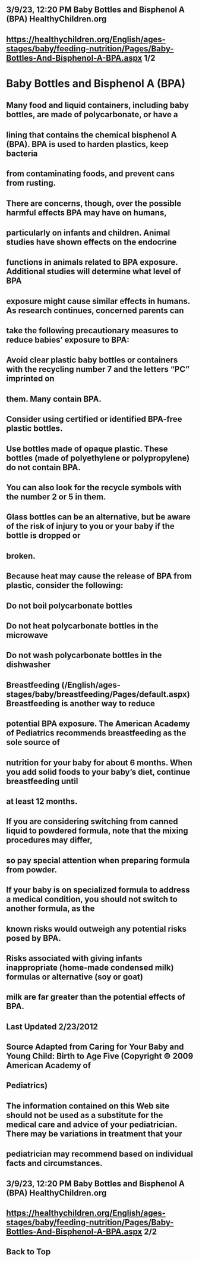 ## 3/9/23, 12:20 PM Baby Bottles and Bisphenol A (BPA) HealthyChildren.org 

## https://healthychildren.org/English/ages-stages/baby/feeding-nutrition/Pages/Baby-Bottles-And-Bisphenol-A-BPA.aspx 1/2 

# Baby Bottles and Bisphenol A (BPA) 

## Many food and liquid containers, including baby bottles, are made of polycarbonate, or have a 

## lining that contains the chemical bisphenol A (BPA). BPA is used to harden plastics, keep bacteria 

## from contaminating foods, and prevent cans from rusting. 

## There are concerns, though, over the possible harmful effects BPA may have on humans, 

## particularly on infants and children. Animal studies have shown effects on the endocrine 

## functions in animals related to BPA exposure. Additional studies will determine what level of BPA 

## exposure might cause similar effects in humans. As research continues, concerned parents can 

## take the following precautionary measures to reduce babies’ exposure to BPA: 

## Avoid clear plastic baby bottles or containers with the recycling number 7 and the letters “PC” imprinted on 

## them. Many contain BPA. 

## Consider using certified or identified BPA-free plastic bottles. 

## Use bottles made of opaque plastic. These bottles (made of polyethylene or polypropylene) do not contain BPA. 

## You can also look for the recycle symbols with the number 2 or 5 in them. 

## Glass bottles can be an alternative, but be aware of the risk of injury to you or your baby if the bottle is dropped or 

## broken. 

## Because heat may cause the release of BPA from plastic, consider the following: 

## Do not boil polycarbonate bottles 

## Do not heat polycarbonate bottles in the microwave 

## Do not wash polycarbonate bottles in the dishwasher 

## Breastfeeding (/English/ages-stages/baby/breastfeeding/Pages/default.aspx) Breastfeeding is another way to reduce 

## potential BPA exposure. The American Academy of Pediatrics recommends breastfeeding as the sole source of 

## nutrition for your baby for about 6 months. When you add solid foods to your baby’s diet, continue breastfeeding until 

## at least 12 months. 

## If you are considering switching from canned liquid to powdered formula, note that the mixing procedures may differ, 

## so pay special attention when preparing formula from powder. 

## If your baby is on specialized formula to address a medical condition, you should not switch to another formula, as the 

## known risks would outweigh any potential risks posed by BPA. 

## Risks associated with giving infants inappropriate (home-made condensed milk) formulas or alternative (soy or goat) 

## milk are far greater than the potential effects of BPA. 

## Last Updated 2/23/2012 

## Source Adapted from Caring for Your Baby and Young Child: Birth to Age Five (Copyright © 2009 American Academy of 

## Pediatrics) 

## The information contained on this Web site should not be used as a substitute for the medical care and advice of your pediatrician. There may be variations in treatment that your 

## pediatrician may recommend based on individual facts and circumstances. 


## 3/9/23, 12:20 PM Baby Bottles and Bisphenol A (BPA) HealthyChildren.org 

## https://healthychildren.org/English/ages-stages/baby/feeding-nutrition/Pages/Baby-Bottles-And-Bisphenol-A-BPA.aspx 2/2 

## Back to Top 


